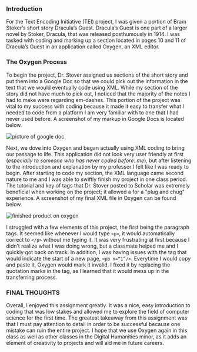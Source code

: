 
### Introduction

For the Text Encoding Initiative (TEI) project, I was given a portion of Bram Stoker’s short story Dracula’s Guest. Dracula’s Guest is one part of a larger novel by Stoker, Dracula, that was released posthumously in 1914. I was tasked with coding and marking up a section located in pages 10 and 11 of Dracula’s Guest in an application called Oxygen, an XML editor.

### The Oxygen Process

To begin the project, Dr. Stover assigned us sections of the short story and put them into a Google Doc so that we could pick out the information in the text that we would eventually code using XML. While my section of the story did not have much to pick out, I noticed that the majority of the notes I had to make were regarding em-dashes. This portion of the project was vital to my success with coding because it made it easy to transfer what I needed to code from a platform I am very familiar with to one that I had never used before. A screenshot of my markup in Google Docs is located below.

![picture of google doc](https://madelynritter.github.io/Madelyns-Blog/images/google.jpg)

Next, we dove into Oxygen and began actually using XML coding to bring our passage to life. This application did not look very user friendly at first (*especially to someone who has never coded before: me*), but after listening to the introduction and explanation by my professor I felt like I was ready to begin. After starting to code my section, the XML language came second nature to me and I was able to swiftly finish my project in one class period. The tutorial and key of tags that Dr. Stover posted to Scholar was extremely beneficial when working on the project; it allowed a for a "plug and chug" experience. A screenshot of my final XML file in Oxygen can be found below.

![finished product on oxygen](https://madelynritter.github.io/Madelyns-Blog/images/oxygen.jpg)

I struggled with a few elements of this project, the first being the paragraph tags. It seemed like whenever I would type `<p>`, it would automatically correct to `</p>` without me typing it. It was very frustrating at first because I didn’t realize what I was doing wrong, but a classmate helped me and I quickly got back on track. In addition, I was having issues with the tag that would indicate the start of a new page, `<pb n=“1”/>`. Everytime I would copy and paste it, Oxygen would mark it invalid. I fixed it by replacing the quotation marks in the tag, as I learned that it would mess up in the transferring process. 

### FINAL THOUGHTS

Overall, I enjoyed this assignment greatly. It was a nice, easy introduction to coding that was low stakes and allowed me to explore the field of computer science for the first time. The greatest takeaway from this assignment was that I must pay attention to detail in order to be successful because one mistake can ruin the entire project. I hope that we use Oxygen again in this class as well as other classes in the Digital Humanities minor, as it adds an element of creativity to projects and will aid me in future careers.
